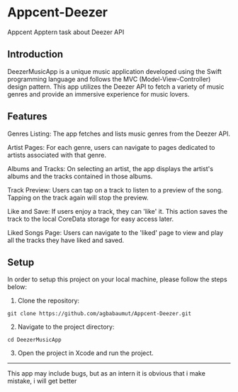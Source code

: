 # Appcent-Deezer
Appcent Apptern task about Deezer API

## Introduction
DeezerMusicApp is a unique music application developed using the Swift programming language and follows the MVC (Model-View-Controller) design pattern. This app utilizes the Deezer API to fetch a variety of music genres and provide an immersive experience for music lovers.

## Features

Genres Listing: The app fetches and lists music genres from the Deezer API.

Artist Pages: For each genre, users can navigate to pages dedicated to artists associated with that genre.

Albums and Tracks: On selecting an artist, the app displays the artist's albums and the tracks contained in those albums.

Track Preview: Users can tap on a track to listen to a preview of the song. Tapping on the track again will stop the preview.

Like and Save: If users enjoy a track, they can 'like' it. This action saves the track to the local CoreData storage for easy access later.

Liked Songs Page: Users can navigate to the 'liked' page to view and play all the tracks they have liked and saved.


## Setup
In order to setup this project on your local machine, please follow the steps below:

1. Clone the repository:

```git clone https://github.com/agbabaumut/Appcent-Deezer.git```

2. Navigate to the project directory:

```cd DeezerMusicApp```

3. Open the project in Xcode and run the project.
---------------------------
This app may include bugs, but as an intern it is obvious that i make mistake, i will get better
